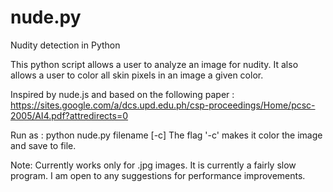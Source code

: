 nude.py
=======

Nudity detection in Python

This python script allows a user to analyze an image for nudity. It also allows a user to color all skin pixels in an image a given color. 

Inspired by nude.js and based on the following paper : 
https://sites.google.com/a/dcs.upd.edu.ph/csp-proceedings/Home/pcsc-2005/AI4.pdf?attredirects=0


Run as : python nude.py filename [-c]
The flag '-c' makes it color the image and save to file. 

Note:
Currently works only for .jpg images.
It is currently a fairly slow program. I am open to any suggestions for performance improvements.
